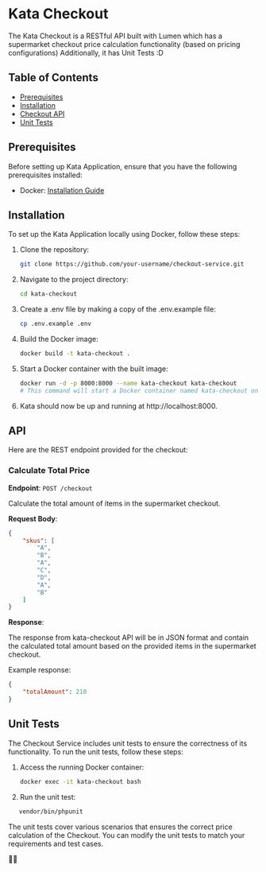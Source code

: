 # Kata Checkout

The Kata Checkout is a RESTful API built with Lumen which has a supermarket checkout price calculation functionality (based on pricing configurations) 
Additionally, it has Unit Tests :D

## Table of Contents

- [Prerequisites](#prerequisites)
- [Installation](#installation)
- [Checkout API](#API)
- [Unit Tests](#unit-tests)

## Prerequisites

Before setting up Kata Application, ensure that you have the following prerequisites installed:

- Docker: [Installation Guide](https://docs.docker.com/get-docker/)

## Installation

To set up the Kata Application locally using Docker, follow these steps:

1. Clone the repository:

   ```bash
   git clone https://github.com/your-username/checkout-service.git

2. Navigate to the project directory:
    ```bash
    cd kata-checkout
3. Create a .env file by making a copy of the .env.example file:
   ```bash
   cp .env.example .env
   ```
4. Build the Docker image:
    ```bash
   docker build -t kata-checkout .
5. Start a Docker container with the built image:
    ```bash
   docker run -d -p 8000:8000 --name kata-checkout kata-checkout
   # This command will start a Docker container named kata-checkout on port 8000

6. Kata should now be up and running at http://localhost:8000.

## API

Here are the REST endpoint provided for the checkout:

### Calculate Total Price

**Endpoint**: `POST /checkout`

Calculate the total amount of items in the supermarket checkout.

**Request Body**:

```json
{
    "skus": [
        "A",
        "B",
        "A",
        "C",
        "D",
        "A",
        "B"
    ]
}
```
**Response**:

The response from kata-checkout API will be in JSON format and contain the calculated total amount based on the provided items in the supermarket checkout.

Example response:

```json
{
    "totalAmount": 210
}
```
## Unit Tests

The Checkout Service includes unit tests to ensure the correctness of its functionality. To run the unit tests, follow these steps:

1. Access the running Docker container:

   ```bash
   docker exec -it kata-checkout bash
   
2. Run the unit test:
```bash
   vendor/bin/phpunit
```
The unit tests cover various scenarios that ensures the correct price calculation of the Checkout. 
You can modify the unit tests to match your requirements and test cases.

💃🕺
